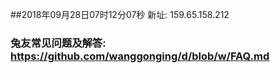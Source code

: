 ##2018年09月28日07时12分07秒 新址: 159.65.158.212
### 兔友常见问题及解答: https://github.com/wanggonging/d/blob/w/FAQ.md
